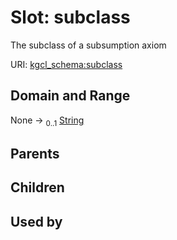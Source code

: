 
# Slot: subclass


The subclass of a subsumption axiom

URI: [kgcl_schema:subclass](https://w3id.org/kgcl-schema/subclass)


## Domain and Range

None &#8594;  <sub>0..1</sub> [String](types/String.md)

## Parents


## Children


## Used by

